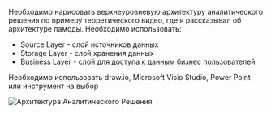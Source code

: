 Необходимо нарисовать верхнеуровневую архитектуру аналитического решения по примеру теоретического видео, где я рассказывал об архитектуре ламоды. Необходимо использовать:

+ Source Layer - слой источников данных
+ Storage Layer - слой хранения данных
+ Business Layer - слой для доступа к данным бизнес пользователей

Необходимо использовать draw.io, Microsoft Visio Studio, Power Point или инструмент на выбор

![Архитектура Аналитического Решения](https://github.com/user-attachments/assets/8d9fc89d-9229-4698-af07-89f55036ba72)
